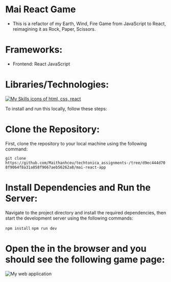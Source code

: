 # Mai React Game  
- This is a refactor of my Earth, Wind, Fire Game from JavaScript to React, reimagining it as Rock, Paper, Scissors.

# Frameworks: 
- Frontend: React JavaScript 

# Libraries/Technologies: 

[![My Skills icons of html, css, react](https://skillicons.dev/icons?i=js,html,css,react)](https://skillicons.dev)

To install and run this locally, follow these steps:

# Clone the Repository: 
First, clone the repository to your local machine using the following command: 

`git clone https://github.com/Maithanhceu/techtonica_assignments-/tree/d9ec444d708f9064f8a31a858f9667aeb56262a8/mai-react-app`


# Install Dependencies and Run the Server:
Navigate to the project directory and install the required dependencies, then start the development server using the following commands:

`npm install`
`npm run dev`

# Open the  in the browser and you should see the following game page: 
![My web application](https://media.giphy.com/media/4lmwrNSsV5bxbgcbeI/giphy.gif)



